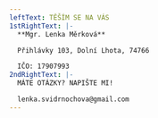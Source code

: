 ```yaml
---
leftText: TĚŠÍM SE NA VÁS
1stRightText: |-
  **Mgr. Lenka Měrková**

  Přihlávky 103, Dolní Lhota, 74766

  IČO: 17907993
2ndRightText: |-
  MÁTE OTÁZKY? NAPIŠTE MI!

  lenka.svidrnochova@gmail.com
---
```

